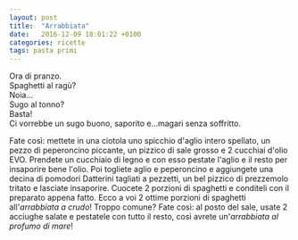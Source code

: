 ```yaml
---
layout: post
title:  "Arrabbiata"
date:   2016-12-09 18:01:22 +0100
categories: ricette
tags: pasta primi
---
```

Ora di pranzo.   
Spaghetti al ragù?   
Noia…   
Sugo al tonno?   
Basta!   
Ci vorrebbe un sugo buono, saporito e…magari senza soffritto.   
<!--continua-->
Fate così: mettete in una ciotola uno spicchio d'aglio intero spellato, un pezzo di peperoncino piccante, un pizzico di sale grosso e 2 cucchiai d'olio EVO. Prendete un cucchiaio di legno e con esso pestate l'aglio e il resto per insaporire bene l'olio. Poi togliete aglio e peperoncino e aggiungete una decina di pomodori Datterini tagliati a pezzetti, un bel pizzico di prezzemolo tritato e lasciate insaporire. Cuocete 2 porzioni di spaghetti e conditeli con il preparato appena fatto. Ecco a voi 2 ottime porzioni di spaghetti all'*arrabbiata a crudo*!
Troppo comune? Fate così: al posto del sale, usate 2 acciughe salate e pestatele con tutto il resto, così avrete un'*arrabbiata al profumo di mare*!